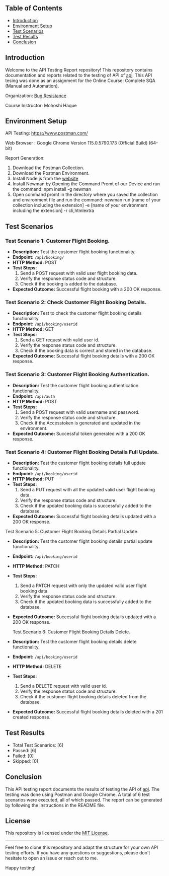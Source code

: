 ## Table of Contents

- [Introduction](#introduction)
- [Environment Setup](#environment-setup)
- [Test Scenarios](#test-scenarios)
- [Test Results](#test-results)
- [Conclusion](#conclusion)

## Introduction

Welcome to the API Testing Report repository! This repository contains documentation and reports related to the testing of API of [api](https://restful-booker.herokuapp.com). This API tesing was done as an assignment for the Online Course: Complete SQA (Manual and Automation). 

Organization: [Bug Resistance](https://bugresistance.com/)

Course Instructor: Mohoshi Haque

## Environment Setup

API Testing: https://www.postman.com/

Web Browser : Google Chrome Version 115.0.5790.173 (Official Build) (64-bit)

Report Generation:
  1. Download the Postman Collection.
  2. Download the Postman Environment.
  3. Install Node.js from the [website](https://nodejs.org/en)
  4. Install Newman by Opening the Command Promt of our Device and run the command: npm install -g newman
  5. Open command promt in the directory where you saved the collection and environment file and run the command: newman run [name of your collection including the extension] -e [name of your environment including the extension] -r cli,htmlextra



## Test Scenarios

###  Test Scenario 1: Customer Flight Booking.

- **Description:** Test the customer flight booking functionality.
- **Endpoint:** `/api/booking/`
- **HTTP Method:** POST
- **Test Steps:**
  1. Send a POST request with valid user flight booking data.
  2. Verify the response status code and structure.
  3. Check if the booking is added to the database.
- **Expected Outcome:** Successful flight booking with a 200 OK response.

###  Test Scenario 2: Check Customer Flight Booking Details.

- **Description:** Test to check the customer flight booking details functionality.
- **Endpoint:** `/api/booking/userid`
- **HTTP Method:** GET
- **Test Steps:**
  1. Send a GET request with valid user id.
  2. Verify the response status code and structure.
  3. Check if the booking data is correct and stored in the database.
- **Expected Outcome:** Successful flight booking details with a 200 OK response.

###  Test Scenario 3: Customer Flight Booking Authentication.

- **Description:** Test the customer flight booking authentication functionality.
- **Endpoint:** `/api/auth`
- **HTTP Method:** POST
- **Test Steps:**
  1. Send a POST request with valid username and password.
  2. Verify the response status code and structure.
  3. Check if the Accesstoken is generated and updated in the environment.
- **Expected Outcome:** Successful token generated with a 200 OK response.

###  Test Scenario 4: Customer Flight Booking Details Full Update.

- **Description:** Test the customer flight booking details full update functionality.
- **Endpoint:** `/api/booking/userid`
- **HTTP Method:** PUT
- **Test Steps:**
  1. Send a PUT request with all the updated valid user flight booking data.
  2. Verify the response status code and structure.
  3. Check if the updated booking data is successfully added to the database.
- **Expected Outcome:** Successful flight booking details updated with a 200 OK response.

Test Scenario 5: Customer Flight Booking Details Partial Update.

- **Description:** Test the customer flight booking details partial update functionality.
- **Endpoint:** `/api/booking/userid`
- **HTTP Method:** PATCH
- **Test Steps:**
  1. Send a PATCH request with only the updated valid user flight booking data.
  2. Verify the response status code and structure.
  3. Check if the updated booking data is successfully added to the database.
- **Expected Outcome:** Successful flight booking details updated with a 200 OK response.

  Test Scenario 6: Customer Flight Booking Details Delete.

- **Description:** Test the customer flight booking details delete functionality.
- **Endpoint:** `/api/booking/userid`
- **HTTP Method:** DELETE
- **Test Steps:**
  1. Send a DELETE request with valid user id.
  2. Verify the response status code and structure.
  3. Check if the customer flight booking details deleted from the database.
- **Expected Outcome:** Successful flight booking details deleted with a 201 created response.

## Test Results

- Total Test Scenarios: [6]
- Passed: [6]
- Failed: [0]
- Skipped: [0]

## Conclusion

This API testing report documents the results of testing the API of [api](https://restful-booker.herokuapp.com). The testing was done using Postman and Google Chrome. A total of 6 test scenarios were executed, all of which passed. The report can be generated by following the instructions in the README file.

## License

This repository is licensed under the [MIT License](LICENSE).

---
Feel free to clone this repository and adapt the structure for your own API testing efforts. If you have any questions or suggestions, please don't hesitate to open an issue or reach out to me.

Happy testing!
